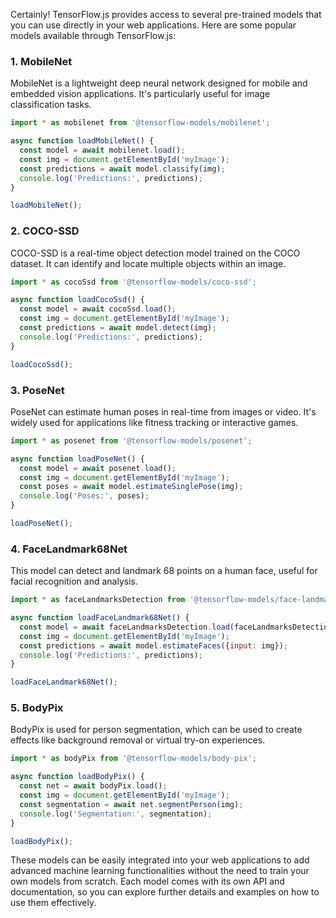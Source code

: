Certainly! TensorFlow.js provides access to several pre-trained models that you can use directly in your web applications. Here are some popular models available through TensorFlow.js:

### 1. **MobileNet**
MobileNet is a lightweight deep neural network designed for mobile and embedded vision applications. It's particularly useful for image classification tasks.

```javascript
import * as mobilenet from '@tensorflow-models/mobilenet';

async function loadMobileNet() {
  const model = await mobilenet.load();
  const img = document.getElementById('myImage');
  const predictions = await model.classify(img);
  console.log('Predictions:', predictions);
}

loadMobileNet();
```

### 2. **COCO-SSD**
COCO-SSD is a real-time object detection model trained on the COCO dataset. It can identify and locate multiple objects within an image.

```javascript
import * as cocoSsd from '@tensorflow-models/coco-ssd';

async function loadCocoSsd() {
  const model = await cocoSsd.load();
  const img = document.getElementById('myImage');
  const predictions = await model.detect(img);
  console.log('Predictions:', predictions);
}

loadCocoSsd();
```

### 3. **PoseNet**
PoseNet can estimate human poses in real-time from images or video. It's widely used for applications like fitness tracking or interactive games.

```javascript
import * as posenet from '@tensorflow-models/posenet';

async function loadPoseNet() {
  const model = await posenet.load();
  const img = document.getElementById('myImage');
  const poses = await model.estimateSinglePose(img);
  console.log('Poses:', poses);
}

loadPoseNet();
```

### 4. **FaceLandmark68Net**
This model can detect and landmark 68 points on a human face, useful for facial recognition and analysis.

```javascript
import * as faceLandmarksDetection from '@tensorflow-models/face-landmarks-detection';

async function loadFaceLandmark68Net() {
  const model = await faceLandmarksDetection.load(faceLandmarksDetection.SupportedPackages.mediapipeFacemesh);
  const img = document.getElementById('myImage');
  const predictions = await model.estimateFaces({input: img});
  console.log('Predictions:', predictions);
}

loadFaceLandmark68Net();
```

### 5. **BodyPix**
BodyPix is used for person segmentation, which can be used to create effects like background removal or virtual try-on experiences.

```javascript
import * as bodyPix from '@tensorflow-models/body-pix';

async function loadBodyPix() {
  const net = await bodyPix.load();
  const img = document.getElementById('myImage');
  const segmentation = await net.segmentPerson(img);
  console.log('Segmentation:', segmentation);
}

loadBodyPix();
```

These models can be easily integrated into your web applications to add advanced machine learning functionalities without the need to train your own models from scratch. Each model comes with its own API and documentation, so you can explore further details and examples on how to use them effectively.

